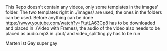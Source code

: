 This Repo doesn't contain any videos, only some templates in the images' folder. The two templates right in ./images/ are used, the ones in the folders can be used.
Before anything can be done https://www.youtube.com/watch?v=FtutLA63Cp8 has to be downloaded and placed in ./Video with Frames/, the audio of the video also needs to be placed as audio.mp3 in ./out/ and video_splitting.py has to be run

Marten ist Gay 
super gay